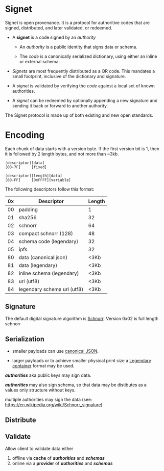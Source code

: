 # Signet

Signet is open provenance. It is a protocol for authoritive codes that are signed, distributed, and later validated, or redeemed.

* A **signet** is a code signed by an *authority*
  - An *authority* is a public identity that signs data or schema.

  - The *code* is a canonically serialized dictionary, using either an inline or external schema.

* *Signets* are most frequently distributed as a QR code. This mandates a small footprint, inclusive of the dictionary and signature.

* A *signet* is validated by verifying the *code* against a local set of known authorities.

* A *signet* can be redeemed by optionally appending a new signature and sending it back or forward to another authority.
  
The Signet protocol is made up of both existing and new open standards.

# Encoding
Each chunk of data starts with a version byte. If the first version bit is 1, then it is followed by 2 length bytes, and not more than ~3kb.
```
[descriptor][data]
[00-7F]     [fixed]

[descriptor][length][data]
[80-FF]     [0xFFFF][variable]
```
The following descriptors follow this format:

| 0x | Descriptor | Length |
| --- | --- | --- |
| 00 | padding | 1 |
| 01 | sha256 | 32 |
| 02 | schnorr | 64 |
| 03 | compact schnorr (128) | 48 |
| 04 | schema code (legendary) | 32 |
| 05 | ipfs | 32 |
| 80 | data (canonical json) | <3Kb |
| 81 | data (legendary) | <3Kb |
| 82 | inline schema (legendary) | <3Kb |
| 83 | url (utf8) | <3Kb |
| 84 | legendary schema url (utf8) | <3Kb |

## Signature

The default digital signature algorithm is [Schnorr](https://en.wikipedia.org/wiki/Schnorr_signature). Version 0x02 is full length schnorr

## Serialization

- smaller payloads can use [canonical JSON](https://github.com/mirkokiefer/canonical-json).

- larger payloads or to achieve smaller physical print size a [Legendary container](https://github.com/ChromaPDX/legendary) format may be used.
  
***authorities*** aka public keys may sign data.

***authorities*** may also sign schema, so that data may be distibutes as a values only structure without keys.

multiple authorities may sign the data (see: https://en.wikipedia.org/wiki/Schnorr_signature)

## Distribute

## Validate

Allow client to validate data either
1) offline via **cache** of ***authorities*** and ***schemas***
2) online via a **provider** of ***authorities*** and ***schemas***